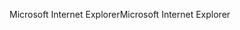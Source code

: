 <span data-ttu-id="09b6b-101">Microsoft Internet Explorer</span><span class="sxs-lookup"><span data-stu-id="09b6b-101">Microsoft Internet Explorer</span></span>